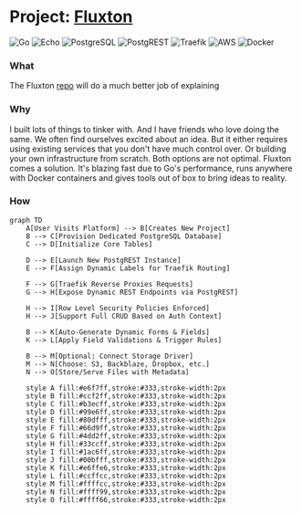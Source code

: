 # Project: [Fluxton](https://github.com/fluxton-io/fluxton)
![Go](https://img.shields.io/badge/Go-00ADD8?logo=go&logoColor=white)
![Echo](https://img.shields.io/badge/Echo-132023?logo=go&logoColor=white)
![PostgreSQL](https://img.shields.io/badge/PostgreSQL-336791?logo=postgresql&logoColor=white)
![PostgREST](https://img.shields.io/badge/PostgREST-0093B5?logo=postgresql&logoColor=white)
![Traefik](https://img.shields.io/badge/Traefik-24A1C1?logo=traefikproxy&logoColor=white)
![AWS](https://img.shields.io/badge/AWS-232F3E?logo=amazonaws&logoColor=white)
![Docker](https://img.shields.io/badge/Docker-2496ED?logo=docker&logoColor=white)


### What
The Fluxton [repo](https://github.com/fluxton-io/fluxton) will do a much better job of explaining

### Why
I built lots of things to tinker with. And I have friends who love doing the same. We often find ourselves excited about an idea. But it either requires using existing services that you don't have much control over. Or building your own infrastructure from scratch. Both options are not optimal.
Fluxton comes a solution. It's blazing fast due to Go's performance, runs anywhere with Docker containers and gives tools out of box to bring ideas to reality. 

### How
```mermaid
graph TD
    A[User Visits Platform] --> B[Creates New Project]
    B --> C[Provision Dedicated PostgreSQL Database]
    C --> D[Initialize Core Tables]

    D --> E[Launch New PostgREST Instance]
    E --> F[Assign Dynamic Labels for Traefik Routing]

    F --> G[Traefik Reverse Proxies Requests]
    G --> H[Expose Dynamic REST Endpoints via PostgREST]

    H --> I[Row Level Security Policies Enforced]
    H --> J[Support Full CRUD Based on Auth Context]

    B --> K[Auto-Generate Dynamic Forms & Fields]
    K --> L[Apply Field Validations & Trigger Rules]

    B --> M[Optional: Connect Storage Driver]
    M --> N[Choose: S3, Backblaze, Dropbox, etc.]
    N --> O[Store/Serve Files with Metadata]

    style A fill:#e6f7ff,stroke:#333,stroke-width:2px
    style B fill:#ccf2ff,stroke:#333,stroke-width:2px
    style C fill:#b3ecff,stroke:#333,stroke-width:2px
    style D fill:#99e6ff,stroke:#333,stroke-width:2px
    style E fill:#80dfff,stroke:#333,stroke-width:2px
    style F fill:#66d9ff,stroke:#333,stroke-width:2px
    style G fill:#4dd2ff,stroke:#333,stroke-width:2px
    style H fill:#33ccff,stroke:#333,stroke-width:2px
    style I fill:#1ac6ff,stroke:#333,stroke-width:2px
    style J fill:#00bfff,stroke:#333,stroke-width:2px
    style K fill:#e6ffe6,stroke:#333,stroke-width:2px
    style L fill:#ccffcc,stroke:#333,stroke-width:2px
    style M fill:#ffffcc,stroke:#333,stroke-width:2px
    style N fill:#ffff99,stroke:#333,stroke-width:2px
    style O fill:#ffff66,stroke:#333,stroke-width:2px
```
